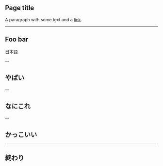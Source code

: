 ## Page title

A paragraph with some text and a [link](http://hakim.se).

---

## Foo bar

日本語

--

## やばい

--

## なにこれ

--

## かっこいい

---

## 終わり
